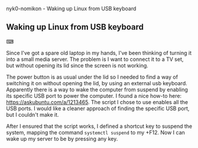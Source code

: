 nyk0-nomikon - Waking up Linux from USB keyboard

## Waking up Linux from USB keyboard

⌨

Since I've got a spare old laptop in my hands, I've been thinking of turning it into a small media server. The problem is I want to connect it to a TV set, but without opening its lid since the screen is not working.

The power button is as usual under the lid so I needed to find a way of switching it on without opening the lid, by using an external usb keyboard.\
Apparently there is a way to wake the computer from suspend by enabling its specific USB port to power the computer. I found a nice how-to here: <https://askubuntu.com/a/1213465>. The script I chose to use enables all the USB ports. I would like a cleaner approach of finding the specific USB port, but I couldn't make it.

After I ensured that the script works, I defined a shortcut key to suspend the system, mapping the command `systemctl suspend` to my +F12. Now I can wake up my server to be by pressing any key.
